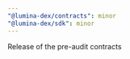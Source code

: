 ```yaml
---
"@lumina-dex/contracts": minor
"@lumina-dex/sdk": minor
---
```


Release of the pre-audit contracts
